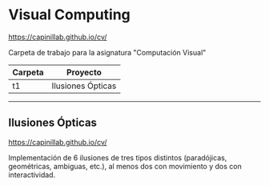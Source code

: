 # Visual Computing
https://capinillab.github.io/cv/

Carpeta de trabajo para la asignatura "Computación Visual"

| Carpeta |     Proyecto      |
|---------|-------------------|
|   t1    | Ilusiones Ópticas |


***

## Ilusiones Ópticas
https://capinillab.github.io/cv/

Implementación de 6 ilusiones de tres tipos distintos (paradójicas, geométricas, ambiguas, etc.), al menos dos con movimiento y dos con interactividad.
